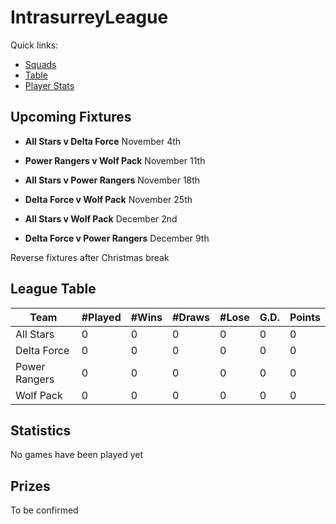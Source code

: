 # IntrasurreyLeague

Quick links:

- [Squads](teams.md)
- [Table](League-Table)
- [Player Stats](Statistics)

## Upcoming Fixtures

* **All Stars v Delta Force** November 4th

* **Power Rangers v Wolf Pack** November 11th

* **All Stars v Power Rangers** November 18th

* **Delta Force v Wolf Pack** November 25th

* **All Stars v Wolf Pack** December 2nd

* **Delta Force v Power Rangers** December 9th

Reverse fixtures after Christmas break

## League Table

|Team|#Played|#Wins|#Draws|#Lose|G.D.|Points|
|---|---|---|---|---|---|---|
|All Stars		| 0 | 0 | 0 | 0 | 0 | 0 |
|Delta Force	| 0 | 0 | 0 | 0 | 0 | 0 |
|Power Rangers	| 0 | 0 | 0 | 0 | 0 | 0 |
|Wolf Pack		| 0 | 0 | 0 | 0 | 0 | 0 |

## Statistics

No games have been played yet

## Prizes

To be confirmed
